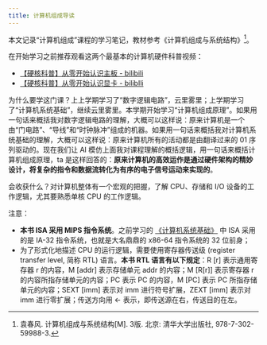 ```yaml
---
title: 计算机组成导读
---
```


本文记录“计算机组成”课程的学习笔记，教材参考《计算机组成与系统结构》[^book]。

[^book]: 袁春风. 计算机组成与系统结构[M]. 3版. 北京: 清华大学出版社, 978-7-302-59988-3.

在开始学习之前推荐观看这两个最基本的计算机硬件科普视频：

- [【硬核科普】从零开始认识主板 - bilibili](https://www.bilibili.com/video/BV1xQ4y1b7JS/)
- [【硬核科普】从零开始认识显卡 - bilibIli](https://www.bilibili.com/video/BV1xE421j7Uv/)

为什么要学这门课？上上学期学习了“数字逻辑电路”，云里雾里；上学期学习了“计算机系统基础”，继续云里雾里。本学期开始学习“计算机组成原理”。如果用一句话来概括我对数字逻辑电路的理解，大概可以这样说：原来计算机是一个由“门电路”、“导线”和“时钟脉冲”组成的机器。如果用一句话来概括我对计算机系统基础的理解，大概可以这样说：原来计算机所有的活动都是由翻译过来的 01 序列驱动的。现在我们让 AI 模仿上面我对课程理解的概括逻辑，用一句话来概括计算机组成原理，ta 是这样回答的：**原来计算机的高效运作是通过硬件架构的精妙设计，将复杂的指令和数据流转化为有序的电子信号运动来实现的**。

会收获什么？对计算机整体有一个宏观的把握，了解 CPU、存储和 I/O 设备的工作逻辑，尤其要熟悉单核 CPU 的工作逻辑。

注意：

- **本书 ISA 采用 MIPS 指令系统**。之前学习的 [《计算机系统基础》](https://wiki.dwj601.cn/GPA/4th-term/SysBasic/#3-2-IA-32-指令系统概述) 中 ISA 采用的是 IA-32 指令系统，也就是大名鼎鼎的 x86-64 指令系统的 32 位前身；
- 为了形式化地描述 CPU 的运行逻辑，需要使用寄存器传送级 (register transfer level, 简称 RTL) 语言。**本书 RTL 语言有以下规定**：R [r] 表示通用寄存器 r 的内容，M [addr] 表示存储单元 addr 的内容；M [R[r]] 表示寄存器 r 的内容所指存储单元的内容；PC 表示 PC 的内容，M [PC] 表示 PC 所指存储单元的内容；SEXT [imm] 表示对 imm 进行符号扩展，ZEXT [imm] 表示对 imm 进行零扩展；传送方向用 $\leftarrow$ 表示，即传送源在右，传送目的在左。
